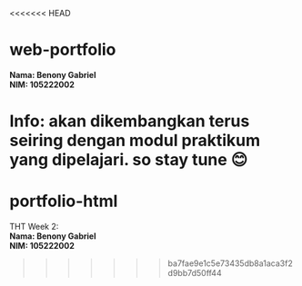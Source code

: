 <<<<<<< HEAD
# web-portfolio
**Nama: Benony Gabriel**<br>
**NIM: 105222002**

Info: akan dikembangkan terus seiring dengan modul praktikum yang dipelajari. so stay tune 😊
=======
# portfolio-html
THT Week 2:<br>
**Nama: Benony Gabriel**<br>
**NIM: 105222002**
>>>>>>> ba7fae9e1c5e73435db8a1aca3f2d9bb7d50ff44
